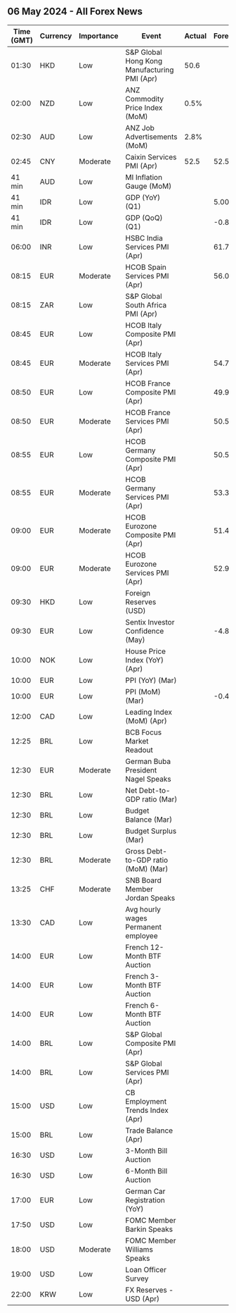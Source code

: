 ## 06 May 2024 - All Forex News

| Time (GMT) | Currency | Importance | Event | Actual | Forecast | Previous |
|------|----------|------------|-------|--------|----------|----------|
| 01:30 | HKD | Low | S&P Global Hong Kong Manufacturing PMI (Apr) | 50.6 |  | 50.9 |
| 02:00 | NZD | Low | ANZ Commodity Price Index (MoM) | 0.5% |  | -1.3% |
| 02:30 | AUD | Low | ANZ Job Advertisements (MoM) | 2.8% |  | -1.0% |
| 02:45 | CNY | Moderate | Caixin Services PMI (Apr) | 52.5 | 52.5 | 52.7 |
| 41 min | AUD | Low | MI Inflation Gauge (MoM) |  |  | 0.1% |
| 41 min | IDR | Low | GDP (YoY) (Q1) |  | 5.00% | 5.04% |
| 41 min | IDR | Low | GDP (QoQ) (Q1) |  | -0.89% | 0.45% |
| 06:00 | INR | Low | HSBC India Services PMI (Apr) |  | 61.7 | 61.2 |
| 08:15 | EUR | Moderate | HCOB Spain Services PMI (Apr) |  | 56.0 | 56.1 |
| 08:15 | ZAR | Low | S&P Global South Africa PMI (Apr) |  |  | 48.4 |
| 08:45 | EUR | Low | HCOB Italy Composite PMI (Apr) |  |  | 53.5 |
| 08:45 | EUR | Moderate | HCOB Italy Services PMI (Apr) |  | 54.7 | 54.6 |
| 08:50 | EUR | Low | HCOB France Composite PMI (Apr) |  | 49.9 | 48.3 |
| 08:50 | EUR | Moderate | HCOB France Services PMI (Apr) |  | 50.5 | 48.3 |
| 08:55 | EUR | Low | HCOB Germany Composite PMI (Apr) |  | 50.5 | 47.7 |
| 08:55 | EUR | Moderate | HCOB Germany Services PMI (Apr) |  | 53.3 | 50.1 |
| 09:00 | EUR | Moderate | HCOB Eurozone Composite PMI (Apr) |  | 51.4 | 50.3 |
| 09:00 | EUR | Moderate | HCOB Eurozone Services PMI (Apr) |  | 52.9 | 51.5 |
| 09:30 | HKD | Low | Foreign Reserves (USD) |  |  | 423.60B |
| 09:30 | EUR | Low | Sentix Investor Confidence (May) |  | -4.8 | -5.9 |
| 10:00 | NOK | Low | House Price Index (YoY) (Apr) |  |  | 1.20% |
| 10:00 | EUR | Low | PPI (YoY) (Mar) |  |  | -8.3% |
| 10:00 | EUR | Low | PPI (MoM) (Mar) |  | -0.4% | -1.0% |
| 12:00 | CAD | Low | Leading Index (MoM) (Apr) |  |  | 0.26% |
| 12:25 | BRL | Low | BCB Focus Market Readout |  |  |  |
| 12:30 | EUR | Moderate | German Buba President Nagel Speaks |  |  |  |
| 12:30 | BRL | Low | Net Debt-to-GDP ratio (Mar) |  |  | 60.9% |
| 12:30 | BRL | Low | Budget Balance (Mar) |  |  | -113.858B |
| 12:30 | BRL | Low | Budget Surplus (Mar) |  |  | -48.692B |
| 12:30 | BRL | Moderate | Gross Debt-to-GDP ratio (MoM) (Mar) |  |  | 75.5% |
| 13:25 | CHF | Moderate | SNB Board Member Jordan Speaks |  |  |  |
| 13:30 | CAD | Low | Avg hourly wages Permanent employee |  |  | 5.0% |
| 14:00 | EUR | Low | French 12-Month BTF Auction |  |  | 3.488% |
| 14:00 | EUR | Low | French 3-Month BTF Auction |  |  | 3.800% |
| 14:00 | EUR | Low | French 6-Month BTF Auction |  |  | 3.710% |
| 14:00 | BRL | Low | S&P Global Composite PMI (Apr) |  |  | 55.1 |
| 14:00 | BRL | Low | S&P Global Services PMI (Apr) |  |  | 54.8 |
| 15:00 | USD | Low | CB Employment Trends Index (Apr) |  |  | 112.84 |
| 15:00 | BRL | Low | Trade Balance (Apr) |  |  | 7.48B |
| 16:30 | USD | Low | 3-Month Bill Auction |  |  | 5.250% |
| 16:30 | USD | Low | 6-Month Bill Auction |  |  | 5.165% |
| 17:00 | EUR | Low | German Car Registration (YoY) |  |  | -6.2% |
| 17:50 | USD | Low | FOMC Member Barkin Speaks |  |  |  |
| 18:00 | USD | Moderate | FOMC Member Williams Speaks |  |  |  |
| 19:00 | USD | Low | Loan Officer Survey |  |  |  |
| 22:00 | KRW | Low | FX Reserves - USD (Apr) |  |  | 419.25B |
